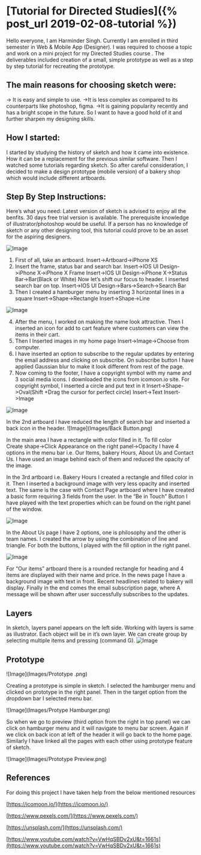 # [Tutorial for Directed Studies]({% post_url 2019-02-08-tutorial %})


Hello everyone, I am Harminder Singh. Currently I am enrolled in third semester in Web & Mobile App (Designer). I was required to choose a topic and work on a mini project for my Directed Studies course . The deliverables included creation of a small, simple prototype as well as a step by step tutorial for recreating the prototype.

## The main reasons for choosing sketch were:

-> It is easy and simple to use.
->It is less complex as compared to its counterparts like photoshop, figma.
->It is gaining popularity recently and has a bright scope in the future. So I want to have a good hold of it and further sharpen my designing skills.

## How I started:

I started by studying the history of sketch and how it came into existence. How it can be a replacement for the previous similar software. Then I watched some tutorials regarding sketch. So after careful consideration, I decided to make a design prototype (mobile version) of a bakery shop which would include different artboards.

## Step By Step Instructions:

Here’s what you need:
Latest version of sketch is advised to enjoy all the benfits. 30 days free trial version is available. The prerequisite knowledge of illustrator/photoshop would be useful. If a person has no knowledge of sketch or any other designing tool, this tutorial could  prove to be an asset for the aspiring designers.

![Image](Images/Sketch.png)


1. First of all, take an artboard.  Insert->Artboard->iPhone XS
2. Insert the frame, status bar and search bar.
Insert->IOS UI Design->iPhone X->iPhone X Frame
Insert->IOS UI Design->iPhone X->Status Bar->Bar(Black or White)
Now let’s shift our focus to header. I inserted search bar on top. 
Insert->IOS UI Design->Bars->Search->Search Bar
3. Then I created a hamburger menu by inserting 3 horizontal lines in a square
Insert->Shape->Rectangle
Insert->Shape->Line

![Image](Images/Line.png)

4. After the menu, I worked on making the name look attractive. Then I inserted an icon for add to cart feature where customers can view the items in their cart.
5. Then I Inserted images in my home page
Insert->Image->Choose from computer.
6. I have inserted an option to subscribe to the regular updates by entering the email address and clicking on subscribe. On subscribe button I have applied Gaussian blur to make it look different from rest of the page.
7. Now coming to the footer, I have a copyright symbol with my name and 3 social media icons. I downloaded the icons from icomoon.io site. For copyright symbol, I inserted a circle and put text in it
Insert->Shape->Oval(Shift +Drag the cursor for perfect circle)
Insert->Text
Insert->Image

![Image](Images/Footer.png)

In the 2nd artboard I have reduced the length of search bar and inserted a back icon in the header.
![Image](Images/Back Button.png)

In the main area I have a rectangle with color filled in it. To fill color  
Create shape->Click Appearance on the right panel->Opacity
I have 4 options in the menu bar i.e. Our Items, bakery Hours, About Us and Contact Us. I have used an image behind each of them and reduced the opacity of the image.

In the 3rd artboard i.e. Bakery Hours I created a rectangle and filled color in it. Then I inserted a background image with very less opacity and inserted text. The same is the case with Contact Page artboard where I have created a basic form requiring 3 fields from the user. In the “Be in Touch” Button I have played with the text properties which can be found on the right panel of the window.

![Image](Images/Text.png)

In the About Us page I have 2 options, one is philosophy and the other is team names. I created the arrow by using the combination of line and triangle. For both the buttons, I played with the fill option in the right panel.

![Image](Images/Fills.png)

For “Our items” artboard there is a rounded rectangle for heading and 4 items are displayed with their name and price. In the news page I have a background image with text in front. Recent headlines related to bakery will display. Finally in the end comes the email subscription page, where A message will be shown after user successfully subscribes to the updates. 

## Layers

In sketch, layers panel appears on the left side. Working with layers is same as illustrator. Each object will be in it’s own layer. We can create group by selecting multiple items and pressing (command G).
![Image](Images/Layers.png)

## Prototype

![Image](Images/Prototype .png)

Creating a prototype is simple in sketch. I selected the hamburger menu and clicked on prototype in the right panel. Then in the target option from the dropdown bar I selected menu bar.

![Image](Images/Protype Hamburger.png)

So when we go to preview (third option from the right in top panel) we can click on hamburger menu and it will navigate to menu bar screen. Again if we click on back icon at left of the header it will go back to the home page. Similarly I have linked all the pages with each other using prototype feature of sketch.

![Image](Images/Prototype Preview.png)



## References
For doing this project I have taken help from the below mentioned resources

[https://icomoon.io/](https://icomoon.io/)

[https://www.pexels.com/](https://www.pexels.com/)

[https://unsplash.com/](https://unsplash.com/)

[https://www.youtube.com/watch?v=VwHqSBDv2xU&t=1661s](https://www.youtube.com/watch?v=VwHqSBDv2xU&t=1661s)
